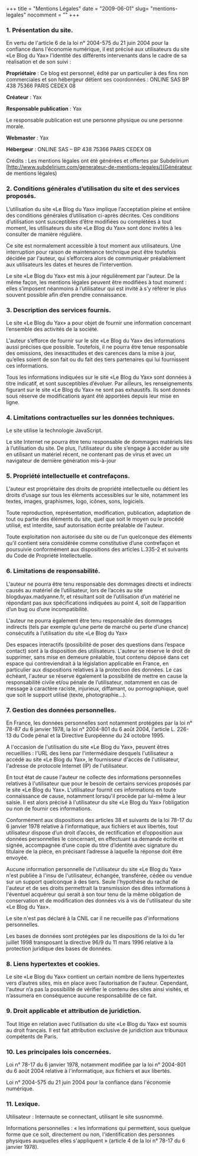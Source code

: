 
+++
title = "Mentions Légales"
date = "2009-06-01"
slug= "mentions-legales"
nocomment = ""
+++

### 1. Présentation du site.

En vertu de l'article 6 de la loi n° 2004-575 du 21 juin 2004 pour la confiance dans l'économie numérique, il est précisé aux utilisateurs du site «Le Blog du Yax» l'identité des différents intervenants dans le cadre de sa réalisation et de son suivi :

**Propriétaire** : Ce blog est personnel, édité par un particulier à des fins non commerciales et son hébergeur détient ses coordonnées : ONLINE SAS BP 438 75366 PARIS CEDEX 08

**Créateur**  : Yax

**Responsable publication** : Yax 

Le responsable publication est une personne physique ou une personne morale.

**Webmaster** : Yax 

**Hébergeur** : ONLINE SAS – BP 438 75366 PARIS CEDEX 08

Crédits : Les mentions légales ont été générées et offertes par Subdelirium [http://www.subdelirium.com/generateur-de-mentions-legales/](Générateur de mentions légales)

### 2. Conditions générales d’utilisation du site et des services proposés.

L’utilisation du site «Le Blog du Yax» implique l’acceptation pleine et entière des conditions générales d’utilisation ci-après décrites. Ces conditions d’utilisation sont susceptibles d’être modifiées ou complétées à tout moment, les utilisateurs du site «Le Blog du Yax» sont donc invités à les consulter de manière régulière.

Ce site est normalement accessible à tout moment aux utilisateurs. Une interruption pour raison de maintenance technique peut être toutefois décidée par l'auteur, qui s’efforcera alors de communiquer préalablement aux utilisateurs les dates et heures de l’intervention.

Le site «Le Blog du Yax» est mis à jour régulièrement par l'auteur. De la même façon, les mentions légales peuvent être modifiées à tout moment : elles s’imposent néanmoins à l’utilisateur qui est invité à s’y référer le plus souvent possible afin d’en prendre connaissance.

### 3. Description des services fournis.

Le site «Le Blog du Yax» a pour objet de fournir une information concernant l’ensemble des activités de la société.

L'auteur s’efforce de fournir sur le site «Le Blog du Yax» des informations aussi précises que possible. Toutefois, il ne pourra être tenue responsable des omissions, des inexactitudes et des carences dans la mise à jour, qu’elles soient de son fait ou du fait des tiers partenaires qui lui fournissent ces informations.

Tous les informations indiquées sur le site «Le Blog du Yax» sont données à titre indicatif, et sont susceptibles d’évoluer. Par ailleurs, les renseignements figurant sur le site «Le Blog du Yax» ne sont pas exhaustifs. Ils sont donnés sous réserve de modifications ayant été apportées depuis leur mise en ligne.

### 4. Limitations contractuelles sur les données techniques.

Le site utilise la technologie JavaScript.

Le site Internet ne pourra être tenu responsable de dommages matériels liés à l’utilisation du site. De plus, l’utilisateur du site s’engage à accéder au site en utilisant un matériel récent, ne contenant pas de virus et avec un navigateur de dernière génération mis-à-jour

### 5. Propriété intellectuelle et contrefaçons.

L'auteur est propriétaire des droits de propriété intellectuelle ou détient les droits d’usage sur tous les éléments accessibles sur le site, notamment les textes, images, graphismes, logo, icônes, sons, logiciels.

Toute reproduction, représentation, modification, publication, adaptation de tout ou partie des éléments du site, quel que soit le moyen ou le procédé utilisé, est interdite, sauf autorisation écrite préalable de l'auteur.

Toute exploitation non autorisée du site ou de l’un quelconque des éléments qu’il contient sera considérée comme constitutive d’une contrefaçon et poursuivie conformément aux dispositions des articles L.335-2 et suivants du Code de Propriété Intellectuelle.

### 6. Limitations de responsabilité.

L'auteur ne pourra être tenu responsable des dommages directs et indirects causés au matériel de l’utilisateur, lors de l’accès au site blogduyax.madyanne.fr, et résultant soit de l’utilisation d’un matériel ne répondant pas aux spécifications indiquées au point 4, soit de l’apparition d’un bug ou d’une incompatibilité.

L'auteur ne pourra également être tenu responsable des dommages indirects (tels par exemple qu’une perte de marché ou perte d’une chance) consécutifs à l’utilisation du site «Le Blog du Yax»

Des espaces interactifs (possibilité de poser des questions dans l’espace contact) sont à la disposition des utilisateurs. L'auteur se réserve le droit de supprimer, sans mise en demeure préalable, tout contenu déposé dans cet espace qui contreviendrait à la législation applicable en France, en particulier aux dispositions relatives à la protection des données. Le cas échéant, l'auteur se réserve également la possibilité de mettre en cause la responsabilité civile et/ou pénale de l’utilisateur, notamment en cas de message à caractère raciste, injurieux, diffamant, ou pornographique, quel que soit le support utilisé (texte, photographie…).

### 7. Gestion des données personnelles.

En France, les données personnelles sont notamment protégées par la loi n° 78-87 du 6 janvier 1978, la loi n° 2004-801 du 6 août 2004, l'article L. 226-13 du Code pénal et la Directive Européenne du 24 octobre 1995.

A l'occasion de l'utilisation du site «Le Blog du Yax», peuvent êtres recueillies : l'URL des liens par l'intermédiaire desquels l'utilisateur a accédé au site «Le Blog du Yax», le fournisseur d'accès de l'utilisateur, l'adresse de protocole Internet (IP) de l'utilisateur.

En tout état de cause l'auteur ne collecte des informations personnelles relatives à l'utilisateur que pour le besoin de certains services proposés par le site «Le Blog du Yax». L'utilisateur fournit ces informations en toute connaissance de cause, notamment lorsqu'il procède par lui-même à leur saisie. Il est alors précisé à l'utilisateur du site «Le Blog du Yax» l’obligation ou non de fournir ces informations.

Conformément aux dispositions des articles 38 et suivants de la loi 78-17 du 6 janvier 1978 relative à l’informatique, aux fichiers et aux libertés, tout utilisateur dispose d’un droit d’accès, de rectification et d’opposition aux données personnelles le concernant, en effectuant sa demande écrite et signée, accompagnée d’une copie du titre d’identité avec signature du titulaire de la pièce, en précisant l’adresse à laquelle la réponse doit être envoyée.

Aucune information personnelle de l'utilisateur du site «Le Blog du Yax» n'est publiée à l'insu de l'utilisateur, échangée, transférée, cédée ou vendue sur un support quelconque à des tiers. Seule l'hypothèse du rachat de l'auteur et de ses droits permettrait la transmission des dites informations à l'éventuel acquéreur qui serait à son tour tenu de la même obligation de conservation et de modification des données vis à vis de l'utilisateur du site «Le Blog du Yax».

Le site n'est pas déclaré à la CNIL car il ne recueille pas d'informations personnelles.

Les bases de données sont protégées par les dispositions de la loi du 1er juillet 1998 transposant la directive 96/9 du 11 mars 1996 relative à la protection juridique des bases de données.

### 8. Liens hypertextes et cookies.

Le site «Le Blog du Yax» contient un certain nombre de liens hypertextes vers d’autres sites, mis en place avec l’autorisation de l'auteur. Cependant, l'auteur n’a pas la possibilité de vérifier le contenu des sites ainsi visités, et n’assumera en conséquence aucune responsabilité de ce fait.

### 9. Droit applicable et attribution de juridiction.

Tout litige en relation avec l’utilisation du site «Le Blog du Yax» est soumis au droit français. Il est fait attribution exclusive de juridiction aux tribunaux compétents de Paris.

### 10. Les principales lois concernées.

Loi n° 78-17 du 6 janvier 1978, notamment modifiée par la loi n° 2004-801 du 6 août 2004 relative à l'informatique, aux fichiers et aux libertés.

Loi n° 2004-575 du 21 juin 2004 pour la confiance dans l'économie numérique.

### 11. Lexique.

Utilisateur : Internaute se connectant, utilisant le site susnommé.

Informations personnelles : « les informations qui permettent, sous quelque forme que ce soit, directement ou non, l'identification des personnes physiques auxquelles elles s'appliquent » (article 4 de la loi n° 78-17 du 6 janvier 1978).

